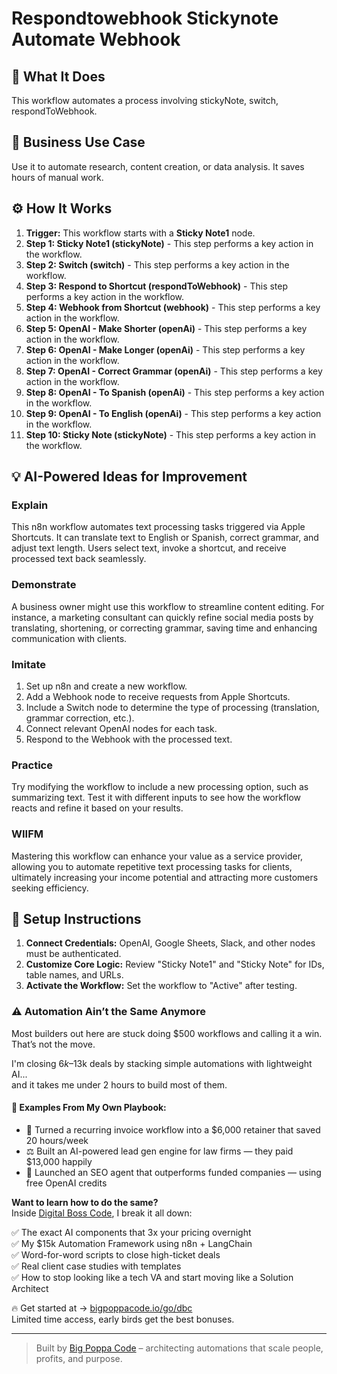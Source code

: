 # Respondtowebhook Stickynote Automate Webhook

## 🚀 What It Does
This workflow automates a process involving stickyNote, switch, respondToWebhook.

## 💼 Business Use Case
Use it to automate research, content creation, or data analysis. It saves hours of manual work.

## ⚙️ How It Works
1.  **Trigger:** This workflow starts with a **Sticky Note1** node.
2. **Step 1: Sticky Note1 (stickyNote)** - This step performs a key action in the workflow.
3. **Step 2: Switch (switch)** - This step performs a key action in the workflow.
4. **Step 3: Respond to Shortcut (respondToWebhook)** - This step performs a key action in the workflow.
5. **Step 4: Webhook from Shortcut (webhook)** - This step performs a key action in the workflow.
6. **Step 5: OpenAI - Make Shorter (openAi)** - This step performs a key action in the workflow.
7. **Step 6: OpenAI - Make Longer (openAi)** - This step performs a key action in the workflow.
8. **Step 7: OpenAI - Correct Grammar (openAi)** - This step performs a key action in the workflow.
9. **Step 8: OpenAI - To Spanish (openAi)** - This step performs a key action in the workflow.
10. **Step 9: OpenAI - To English (openAi)** - This step performs a key action in the workflow.
11. **Step 10: Sticky Note (stickyNote)** - This step performs a key action in the workflow.

## 💡 AI-Powered Ideas for Improvement
### Explain
This n8n workflow automates text processing tasks triggered via Apple Shortcuts. It can translate text to English or Spanish, correct grammar, and adjust text length. Users select text, invoke a shortcut, and receive processed text back seamlessly.

### Demonstrate
A business owner might use this workflow to streamline content editing. For instance, a marketing consultant can quickly refine social media posts by translating, shortening, or correcting grammar, saving time and enhancing communication with clients.

### Imitate
1. Set up n8n and create a new workflow.
2. Add a Webhook node to receive requests from Apple Shortcuts.
3. Include a Switch node to determine the type of processing (translation, grammar correction, etc.).
4. Connect relevant OpenAI nodes for each task.
5. Respond to the Webhook with the processed text.

### Practice
Try modifying the workflow to include a new processing option, such as summarizing text. Test it with different inputs to see how the workflow reacts and refine it based on your results.

### WIIFM
Mastering this workflow can enhance your value as a service provider, allowing you to automate repetitive text processing tasks for clients, ultimately increasing your income potential and attracting more customers seeking efficiency.

## 🔧 Setup Instructions
1. **Connect Credentials:** OpenAI, Google Sheets, Slack, and other nodes must be authenticated.
2. **Customize Core Logic:** Review "Sticky Note1" and "Sticky Note" for IDs, table names, and URLs.
3. **Activate the Workflow:** Set the workflow to "Active" after testing.

### ⚠️ Automation Ain’t the Same Anymore

Most builders out here are stuck doing $500 workflows and calling it a win.  
That’s not the move.  

I'm closing $6k–$13k deals by stacking simple automations with lightweight AI...  
and it takes me under 2 hours to build most of them.

#### 🧠 Examples From My Own Playbook:
- 🔁 Turned a recurring invoice workflow into a $6,000 retainer that saved 20 hours/week  
- ⚖️ Built an AI-powered lead gen engine for law firms — they paid $13,000 happily  
- 🚀 Launched an SEO agent that outperforms funded companies — using free OpenAI credits  

**Want to learn how to do the same?**  
Inside [Digital Boss Code](https://bigpoppacode.io/go/dbc), I break it all down:

✅ The exact AI components that 3x your pricing overnight  
✅ My $15k Automation Framework using n8n + LangChain  
✅ Word-for-word scripts to close high-ticket deals  
✅ Real client case studies with templates  
✅ How to stop looking like a tech VA and start moving like a Solution Architect  

🔥 Get started at → [bigpoppacode.io/go/dbc](https://bigpoppacode.io/go/dbc)  
Limited time access, early birds get the best bonuses.

---
> Built by [Big Poppa Code](https://bigpoppacode.io) – architecting automations that scale people, profits, and purpose.
